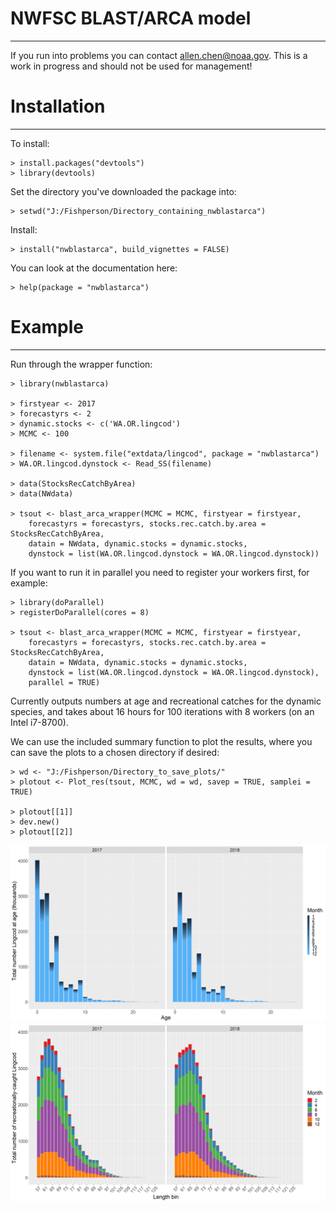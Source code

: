 NWFSC BLAST/ARCA model
=========
---

If you run into problems you can contact allen.chen@noaa.gov. This is a work in progress and should not be used for management!

# Installation #
---

To install:

    > install.packages("devtools")
	> library(devtools)
	
Set the directory you've downloaded the package into:

    > setwd("J:/Fishperson/Directory_containing_nwblastarca")

Install:

    > install("nwblastarca", build_vignettes = FALSE)

You can look at the documentation here:

    > help(package = "nwblastarca")

# Example #
---
    
Run through the wrapper function:

    > library(nwblastarca)

    > firstyear <- 2017
    > forecastyrs <- 2
    > dynamic.stocks <- c('WA.OR.lingcod')
    > MCMC <- 100

    > filename <- system.file("extdata/lingcod", package = "nwblastarca")
    > WA.OR.lingcod.dynstock <- Read_SS(filename)

    > data(StocksRecCatchByArea)
    > data(NWdata)
    
    > tsout <- blast_arca_wrapper(MCMC = MCMC, firstyear = firstyear, 
        forecastyrs = forecastyrs, stocks.rec.catch.by.area = StocksRecCatchByArea, 
        datain = NWdata, dynamic.stocks = dynamic.stocks, 
        dynstock = list(WA.OR.lingcod.dynstock = WA.OR.lingcod.dynstock))

If you want to run it in parallel you need to register your workers first, for
example:

    > library(doParallel)
    > registerDoParallel(cores = 8)
        
    > tsout <- blast_arca_wrapper(MCMC = MCMC, firstyear = firstyear, 
        forecastyrs = forecastyrs, stocks.rec.catch.by.area = StocksRecCatchByArea, 
        datain = NWdata, dynamic.stocks = dynamic.stocks, 
        dynstock = list(WA.OR.lingcod.dynstock = WA.OR.lingcod.dynstock),
        parallel = TRUE)

Currently outputs numbers at age and recreational catches for the dynamic 
species, and takes about 16 hours for 100 iterations with 8 workers (on an Intel
i7-8700).

We can use the included summary function to plot the results, where you can
save the plots to a chosen directory if desired:
    
    > wd <- "J:/Fishperson/Directory_to_save_plots/"
    > plotout <- Plot_res(tsout, MCMC, wd = wd, savep = TRUE, samplei = TRUE)

    > plotout[[1]]
    > dev.new()
    > plotout[[2]]

![Numbers at age](/inst/rdme/NAA.png)
![Recreational catches](/inst/rdme/reccatches.png)
